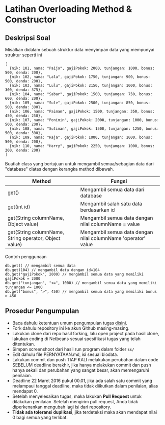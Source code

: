 # Latihan Overloading Method & Constructor

## Deskripsi Soal ##

Misalkan didalam sebuah struktur data menyimpan data yang mempunyai struktur seperti ini

```
[
  {nik: 101, nama: "Paijo", gajiPokok: 2000, tunjangan: 1000, bonus: 500, denda: 200},
  {nik: 102, nama: "Lala", gajiPokok: 1750, tunjangan: 900, bonus: 500, denda: 200},
  {nik: 103, nama: "Lulu", gajiPokok: 2150, tunjangan: 1000, bonus: 300, denda: 375},
  {nik: 104, nama: "Sabar", gajiPokok: 1500, tunjangan: 750, bonus: 600, denda: 200},
  {nik: 105, nama: "Sule", gajiPokok: 2500, tunjangan: 850, bonus: 500, denda: 300},
  {nik: 106, nama: "Paiman", gajiPokok: 1500, tunjangan: 350, bonus: 450, denda: 250},
  {nik: 107, nama: "Ponimin", gajiPokok: 2000, tunjangan: 1000, bonus: 500, denda: 200},
  {nik: 108, nama: "Sutiman", gajiPokok: 1500, tunjangan: 1250, bonus: 500, denda: 300},
  {nik: 109, nama: "Raja", gajiPokok: 1000, tunjangan: 1000, bonus: 500, denda: 200},
  {nik: 110, nama: "Harry", gajiPokok: 2250, tunjangan: 1000, bonus: 200, denda: 200}
]
```

Buatlah class yang bertujuan untuk mengambil semua/sebagian data dari "database" diatas dengan kerangka method dibawah.

Method | Fungsi
-------|-------
get() | Mengambil semua data dari database
get(int id) | Mengambil salah satu data berdasarkan id
get(String columnName, Object value) | Mengambil semua data dengan nilai columnName = value
get(String columnName, String operator, Object value) | Mengambil semua data dengan nilai columnName 'operator' value

Contoh penggunaan

```
db.get() // mengambil semua data
db.get(104) // mengambil data dengan id=104
db.get("gajiPokok", 2000) // mengambil semua data yang memiliki gajiPokok = 2000
db.get("tunjangan", "<=", 1000) // mengambil semua data yang memiliki tunjangan <= 1000
db.get("bonus", ">", 450) // mengambil semua data yang memiliki bonus > 450
```

## Prosedur Pengumpulan ##

* Baca dahulu ketentuan umum pengumpulan tugas [disini](https://github.com/prakpl-IF-O/tugas).
* Fork dahulu repository ini ke akun Github masing-masing.
* Lakukan clone dari repo hasil forking, lalu open project pada hasil clone, lakukan coding di Netbeans sesuai spesifikasi tugas yang telah ditentukan.
* Simpan screenshoot dari hasil run program dalam folder `ss/`
* Edit dahulu file PERNYATAAN.md, isi sesuai biodata.
* Lakukan commit dan push TIAP KALI melakukan perubahan dalam code SEBELUM deadline berakhir, jika hanya melakukan commit dan push hanya sekali dan perubahan yang sangat besar, akan memengaruhi penilaian.
* Deadline 22 Maret 2016 pukul 00.01, jika ada salah satu commit yang melampaui tanggal deadline, maka tidak diikutkan dalam penilaian, alias mendapat 0.
* Setelah menyelesaikan tugas, maka lakukan **Pull Request** untuk dilakukan penilaian. Setelah mengirim pull request, Anda tidak diperkenankan mengubah lagi isi dari repository.
* **Tidak ada toleransi duplikasi**, jika terdeteksi maka akan mendapat nilai 0 bagi semua yang terlibat.
